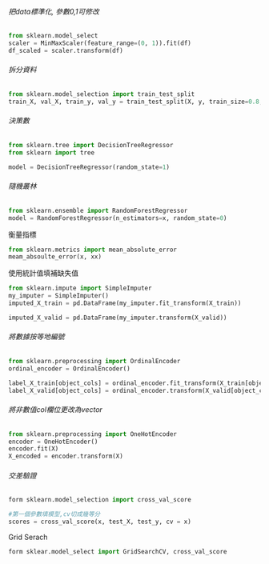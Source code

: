 
###### 把data標準化, 參數0,1可修改
```Python
from sklearn.model_select
scaler = MinMaxScaler(feature_range=(0, 1)).fit(df) 
df_scaled = scaler.transform(df)
```

###### 拆分資料
```Python
from sklearn.model_selection import train_test_split
train_X, val_X, train_y, val_y = train_test_split(X, y, train_size=0.8, test_size=0.2, random_state = 0)
```

###### 決策數
```Python
from sklearn.tree import DecisionTreeRegressor
from sklearn import tree

model = DecisionTreeRegressor(random_state=1)
```

###### 隨機叢林
```Python
from sklearn.ensemble import RandomForestRegressor
model = RandomForestRegressor(n_estimators=x, random_state=0)
```

衡量指標
```Python
from sklearn.metrics import mean_absolute_error
meam_absoulte_error(x, xx)


```

使用統計值填補缺失值
```Python
from sklearn.impute import SimpleImputer
my_imputer = SimpleImputer()
imputed_X_train = pd.DataFrame(my_imputer.fit_transform(X_train))

imputed_X_valid = pd.DataFrame(my_imputer.transform(X_valid))
```

###### 將數據按等地編號
```Python
from sklearn.preprocessing import OrdinalEncoder
ordinal_encoder = OrdinalEncoder()

label_X_train[object_cols] = ordinal_encoder.fit_transform(X_train[object_cols])
label_X_valid[object_cols] = ordinal_encoder.transform(X_valid[object_cols])
```

###### 將非數值col欄位更改為vector
```Python
from sklearn.preprocessing import OneHotEncoder 
encoder = OneHotEncoder() 
encoder.fit(X) 
X_encoded = encoder.transform(X)
```

###### 交差驗證
```Python
form sklearn.model_selection import cross_val_score

#第一個參數填模型,cv切成幾等分
scores = cross_val_score(x, test_X, test_y, cv = x)
```

Grid Serach
```Python
form sklear.model_select import GridSearchCV, cross_val_score
```